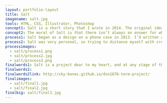 ```yaml
---
layout: portfolio-layout
title: Salt
imagename: salt.jpg
tools: HTML, CSS, Illustrator, Photoshop
concept1: Salt is a short story that I wrote in 2014. The original idea came from an illustration I’d done a year earlier, and it came to life after a difficult time in my life came to an end. The story itself has a personal moral, and the project itself helped me come to terms with the situation.
concept2: The moral of Salt is that there isn’t always an answer for why something happens, and even if the perpetrator promises an answer, it’s not one that will help heal the damage that has been done. The story itself is a very literal take on it, but it was a way to help figure out that what had happened didn’t need a solution; in fact the solution was to walk away.
process1: Salt began as a design on a phone case in 2013. I’d written a short rationale about it, and from there the idea grew. When I had to design a website, the process of writing, finding an art style, and coding it came together to become an interactive website.
process2: Salt was very personal, so trying to distance myself with creating otherworldly persons helped to create a world where I could write about my experience in abstract terms. The art became very rigid and geometric, and is doted throughout the site. Later I decided to redo the original art, and pained both pieces in Photoshop.
processimages:
  - salt/process1.png
  - salt/process2.jpg
  - salt/process3.png
finalwords1: Salt is a project dear to my heart, and at any stage of the game, stayed with me. Salt inspired me to write more fiction, to create more art, and helped me recover and move on from an experience. I hope you enjoy reading Salt as much as I enjoyed creating this series.
finalwords2:
finalwords2link: http://sky-bones.github.io/dsn1676-term-project/
finalimages:
  - salt/final1.jpg
  - salt/final2.jpg
finalbig: salt/final3.jpg
---
```

